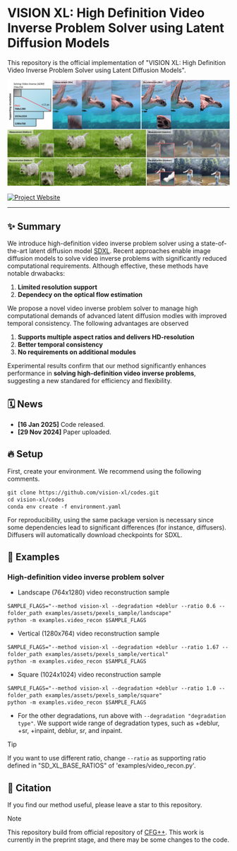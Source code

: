 # VISION XL: High Definition Video Inverse Problem Solver using Latent Diffusion Models

This repository is the official implementation of "VISION XL: High Definition Video Inverse Problem Solver using Latent Diffusion Models".
<!-- [](https://arxiv.org/abs/2406.08070v1). -->

![main figure](assets/main_figure.jpg)

[![Project Website](https://img.shields.io/badge/Project-Website-blue)](https://vision-xl.github.io/)
<!-- [![arXiv](https://img.shields.io/badge/arXiv-2412.00156-b31b1b.svg)](https://arxiv.org/abs/2412.00156) -->

---
## ✨ Summary

We introduce high-definition video inverse problem solver using a state-of-the-art latent diffusion model [SDXL](https://arxiv.org/abs/2307.01952).
Recent approaches enable image diffusion models to solve video inverse problems with significantly reduced computational requirements.
Although effective, these methods have notable drwabacks:

1. **Limited resolution support**
2. **Dependecy on the optical flow estimation**

We propose a novel video inverse problem solver to manage high computational demands of advanced latent diffusion modles with improved temporal consistency. The following advantages are observed

1. **Supports multiple aspect ratios and delivers HD-resolution**
2. **Better temporal consistency**
3. **No requirements on additional modules**

Experimental results confirm that our method significantly enhances performance in **solving high-definition video inverse problems**, suggesting a new standared for efficiency and flexibility.

## 🗓 News
- **[16 Jan 2025]** Code released.
- **[29 Nov 2024]** Paper uploaded.


## 🔥 Setup
First, create your environment. We recommend using the following comments. 

```
git clone https://github.com/vision-xl/codes.git
cd vision-xl/codes
conda env create -f environment.yaml
```

For reproducibility, using the same package version is necessary since some dependencies lead to significant differences (for instance, diffusers).
Diffusers will automatically download checkpoints for SDXL.


## 🚀 Examples

### High-definition video inverse problem solver

- Landscape (764x1280) video reconstruction sample

```
SAMPLE_FLAGS="--method vision-xl --degradation +deblur --ratio 0.6 --folder_path examples/assets/pexels_sample/landscape"
python -m examples.video_recon $SAMPLE_FLAGS
```
- Vertical (1280x764) video reconstruction sample

```
SAMPLE_FLAGS="--method vision-xl --degradation +deblur --ratio 1.67 --folder_path examples/assets/pexels_sample/vertical"
python -m examples.video_recon $SAMPLE_FLAGS
```
- Square (1024x1024) video reconstruction sample

```
SAMPLE_FLAGS="--method vision-xl --degradation +deblur --ratio 1.0 --folder_path examples/assets/pexels_sample/square"
python -m examples.video_recon $SAMPLE_FLAGS
```
  - For the other degradations, run above with ```--degradation "degradation type"```. We support wide range of degradation types, such as +deblur, +sr, +inpaint, deblur, sr, and inpaint.


> [!tip]
> If you want to use different ratio, change ```--ratio``` as supporting ratio defined in "SD_XL_BASE_RATIOS" of 'examples/video_recon.py'.


## 📝 Citation
If you find our method useful, please leave a star to this repository.

<!-- ```
@article{chung2024cfg++,
  title={CFG++: Manifold-constrained Classifier Free Guidance for Diffusion Models},
  author={Chung, Hyungjin and Kim, Jeongsol and Park, Geon Yeong and Nam, Hyelin and Ye, Jong Chul},
  journal={arXiv preprint arXiv:2406.08070},
  year={2024}
}
``` -->

> [!note]
> This repository build from official repository of [CFG++]((https://arxiv.org/abs/2406.08070v1)).
> This work is currently in the preprint stage, and there may be some changes to the code.
